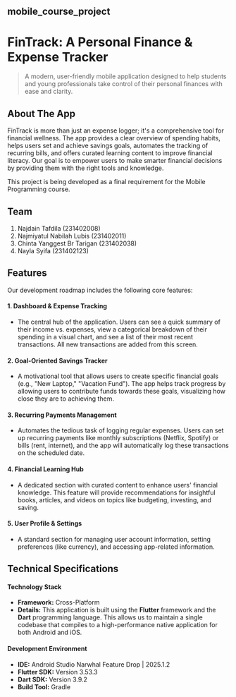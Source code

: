 ## mobile_course_project

# FinTrack: A Personal Finance & Expense Tracker

> A modern, user-friendly mobile application designed to help students and young professionals take control of their personal finances with ease and clarity.

## About The App

FinTrack is more than just an expense logger; it's a comprehensive tool for financial wellness. The app provides a clear overview of spending habits, helps users set and achieve savings goals, automates the tracking of recurring bills, and offers curated learning content to improve financial literacy. Our goal is to empower users to make smarter financial decisions by providing them with the right tools and knowledge.

This project is being developed as a final requirement for the Mobile Programming course.

## Team
1. Najdain Tafdila (231402008)
2. Najmiyatul Nabilah Lubis (231402011)
3. Chinta Yanggest Br Tarigan (231402038)
4. Nayla Syifa (231402123)


## Features 

Our development roadmap includes the following core features:

#### 1. Dashboard & Expense Tracking
*   The central hub of the application. Users can see a quick summary of their income vs. expenses, view a categorical breakdown of their spending in a visual chart, and see a list of their most recent transactions. All new transactions are added from this screen.

#### 2. Goal-Oriented Savings Tracker
*   A motivational tool that allows users to create specific financial goals (e.g., "New Laptop," "Vacation Fund"). The app helps track progress by allowing users to contribute funds towards these goals, visualizing how close they are to achieving them.

#### 3. Recurring Payments Management
*   Automates the tedious task of logging regular expenses. Users can set up recurring payments like monthly subscriptions (Netflix, Spotify) or bills (rent, internet), and the app will automatically log these transactions on the scheduled date.

#### 4. Financial Learning Hub
*   A dedicated section with curated content to enhance users' financial knowledge. This feature will provide recommendations for insightful books, articles, and videos on topics like budgeting, investing, and saving.

#### 5. User Profile & Settings
*   A standard section for managing user account information, setting preferences (like currency), and accessing app-related information.

## Technical Specifications

#### Technology Stack
*   **Framework:** Cross-Platform
*   **Details:** This application is built using the **Flutter** framework and the **Dart** programming language. This allows us to maintain a single codebase that compiles to a high-performance native application for both Android and iOS.

#### Development Environment
*   **IDE:** Android Studio Narwhal Feature Drop | 2025.1.2
*   **Flutter SDK:** Version 3.53.3
*   **Dart SDK:** Version 3.9.2
*   **Build Tool:** Gradle